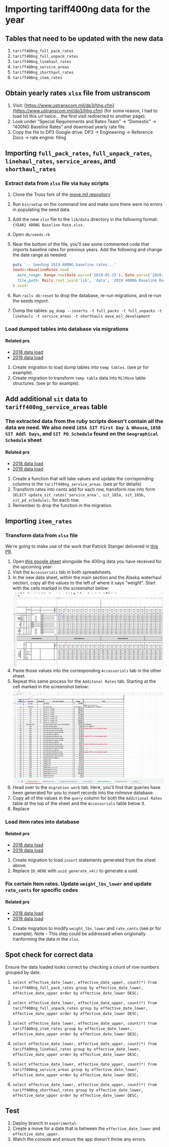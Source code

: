 # Importing tariff400ng data for the year

## Tables that need to be updated with the new data

1. `tariff400ng_full_pack_rates`
2. `tariff400ng_full_unpack_rates`
3. `tariff400ng_linehaul_rates`
4. `tariff400ng_service_areas`
5. `tariff400ng_shorthaul_rates`
6. `tariff400ng_item_rates`

## Obtain yearly rates `xlsx` file from ustranscom

1. Visit: [https://www.ustranscom.mil/dp3/hhg.cfm](https://www.ustranscom.mil/dp3/hhg.cfm) (for some reason, I had to load hit this url twice... the first visit redirected to another page).
2. Look under “Special Requirements and Rates Team” -> “Domestic” -> “400NG Baseline Rates” and download yearly rate file.
3. Copy the file to DP3 Google drive: DP3 -> Engineering -> Reference Docs -> rate engine: filing

## Importing `full_pack_rates`, `full_unpack_rates`, `linehaul_rates`, `service_areas`, and `shorthaul_rates`

### Extract data from `xlsx` file via `Ruby` scripts

1. Clone the Truss fork of the [move.mil repository](https://github.com/trussworks/move.mil)
2. Run `bin/setup` on the command line and make sure there were no errors in populating the seed data.
3. Add the new `xlsx` file to the `lib/data` directory in the following format: `{YEAR} 400NG Baseline Rate.xlsx`.
4. Open `db/seeds.rb`
5. Near the bottom of the file, you'll see some commented code that imports baseline rates for previous years. Add the following and change the date range as needed:

    ```ruby
    puts '-- Seeding 2019 400NG baseline rates...'
    Seeds::BaselineRates.new(
      date_range: Range.new(Date.parse('2019-05-15'), Date.parse('2020-05-14')),
      file_path: Rails.root.join('lib', 'data', '2019 400NG Baseline Rates.xlsx')
    ).seed!
    ```

6. Run `rails db:reset` to drop the database, re-run migrations, and re-run the seeds import.
7. Dump the tables: `pg_dump --inserts -t full_packs -t full_unpacks -t linehauls -t service_areas -t shorthauls move_mil_development`

### Load dumped tables into database via migrations

#### Related prs

* [2018 data load](https://github.com/transcom/mymove/pull/338)
* [2019 data load](https://github.com/transcom/mymove/pull/2036)

1. Create migration to load dump tables into `temp tables`. (see pr for example).
2. Create migration to transform `temp table` data into `MilMove` table structures. (see pr for example).

## Add additional `sit` data to `tariff400ng_service_areas` table

### The extracted data from the ruby scripts doesn't contain all the data we need. We also need `185A SIT First Day & Whouse`, `185B SIT Addl Days`, and `SIT PD Schedule` found on the `Geographical Schedule` sheet

#### Related prs

* [2018 data load](https://github.com/transcom/mymove/pull/382)
* [2019 data load](https://github.com/transcom/mymove/pull/2036)

1. Create a function that will take values and update the corrisponding columns in the `tariff400ng_service_areas`. (see pr for details)
2. Transform rates into cents add for each row, transform row into form `SELECT update_sit_rates('service_area', sit_185a, sit_185b, sit_pd_schedule);` for each row.
3. Remember to drop the function in the migration.

## Importing `item_rates`

### Transform data from `xlsx` file

We're going to make use of the work that Patrick Stanger delivered in [this PR](https://github.com/transcom/mymove/pull/1286).

1. Open [this google sheet](https://docs.google.com/spreadsheets/d/1z1O6hvditeVE4AX1UI-XGu0puwIidXA08tVT6VkG254/edit#gid=138983343) alongside the 400ng data you have received for the upcoming year.
2. Visit the `Accessorials` tab in both spreadsheets.
3. In the new data sheet, within the main section and the Alaska waterhaul section, copy all the values to the left of where it says "weight". Start with the cells marked in the screenshot below:
    ![accessorials sheet](./accessorials_spreadsheet.png)
4. Paste those values into the corresponding `Accessorials` tab in the other sheet.
5. Repeat this same process for the `Additonal Rates` tab. Starting at the cell marked in the screenshot below:
    ![additional rates sheet](./additional_rates_spreadsheet.png)
6. Head over to the `migration work` tab. Here, you'll find that queries have been generated for you to insert records into the milmove database.
7. Copy all of the values in the `query` column for both the `Additional Rates` table at the top of the sheet and the `Accessorials` table below it.
8. Replace

### Load item rates into database

#### Related prs

* [2018 data load](https://github.com/transcom/mymove/pull/1286)
* [2019 data load](https://github.com/transcom/mymove/pull/2036)

1. Create migration to load `insert` statements generated from the sheet above.
2. Replace `ID_HERE` with `uuid_generate_v4()` to generate a uuid.

### Fix certain item rates. Update `weight_lbs_lower` and update `rate_cents` for specific codes

#### Related prs

* [2018 data load](https://github.com/transcom/mymove/pull/1313)
* [2019 data load](https://github.com/transcom/mymove/pull/2060)

1. Create migration to modify `weight_lbs_lower` and `rate_cents` (see pr for example).
  Note - This step could be addressed when origionally tranforming the data in the `xlsx`.

## Spot check for correct data

Ensure the data loaded looks correct by checking a count of row numbers grouped by date.

1. ```select effective_date_lower, effective_date_upper, count(*) from tariff400ng_full_pack_rates group by effective_date_lower, effective_date_upper order by effective_date_lower DESC;```

2. ```select effective_date_lower, effective_date_upper, count(*) from tariff400ng_full_unpack_rates group by effective_date_lower, effective_date_upper order by effective_date_lower DESC;```

3. ```select effective_date_lower, effective_date_upper, count(*) from tariff400ng_item_rates group by effective_date_lower, effective_date_upper order by effective_date_lower DESC;```

4. ```select effective_date_lower, effective_date_upper, count(*) from tariff400ng_linehaul_rates group by effective_date_lower, effective_date_upper order by effective_date_lower DESC;```

5. ```select effective_date_lower, effective_date_upper, count(*) from tariff400ng_service_areas group by effective_date_lower, effective_date_upper order by effective_date_lower DESC;```

6. ```select effective_date_lower, effective_date_upper, count(*) from tariff400ng_shorthaul_rates group by effective_date_lower, effective_date_upper order by effective_date_lower DESC;```

## Test

1. Deploy branch in `experimental`.
2. Create a move for a date that is between the `effective_date_lower` and `effective_date_upper`.
3. Watch the console and ensure the app doesn't throw any errors.
